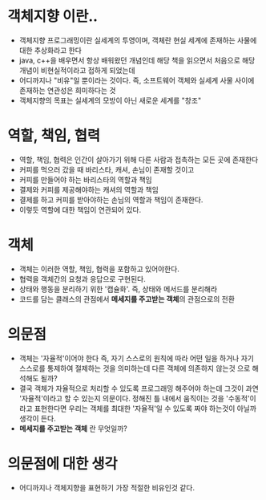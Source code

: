 # 객체지향 이란..
* 객체지향 프로그래밍이란 실세계의 투영이며, 객체란 현실 세계에 존재하는 사물에 대한 추상화라고 한다 
* java, c++을 배우면서 항상 배워왔던 개념인데 해당 책을 읽으면서 처음으로 해당 개념이 비현실적이라고 접하게 되었는데
* 어디까지나 "비유"일 뿐이라는 것이다. 즉, 소프트웨어 객체와 실세계 사물 사이에 존재하는 연관성은 희미하다는 것
* 객체지향의 목표는 실세계의 모방이 아닌 새로운 세계를 "창조"

# 역할, 책임, 협력
* 역할, 책임, 협력은 인간이 살아가기 위해 다른 사람과 접촉하는 모든 곳에 존재한다
* 커피를 먹으러 갔을 때 바리스타, 캐셔, 손님이 존재할 것이고
* 커피를 만들어야 하는 바리스타의 역할과 책임 
* 결제와 커피를 제공해야하는 캐셔의 역할과 책임
* 결제를 하고 커피를 받아야하는 손님의 역할과 책임이 존재한다.
* 이렇듯 역할에 대한 책임이 연관되어 있다.

# 객체
* 객체는 이러한 역할, 책임, 협력을 포함하고 있어야한다.
* 협력을 객체간의 요청과 응답으로 구현된다.
* 상태와 행동을 분리하기 위한 '캡슐화'. 즉, 상태와 메서드를 분리해라
* 코드를 담는 클래스의 관점에서 **메세지를 주고받는 객체**의 관점으로의 전환





# 의문점
* 객체는 '자율적'이어야 한다 즉, 자기 스스로의 원칙에 따라 어떤 일을 하거나 자기 스스로를 통제하여 절제하는 것을 의미하는데 다른 객체에 의존하지 않는것 으로 해석해도 될까? 
* 결국 객체가 자율적으로 처리할 수 있도록 프로그래밍 해주어야 하는데 그것이 과연 '자율적'이라고 할 수 있는지 의문이다. 정해진 틀 내에서 움직이는 것을 '수동적'이라고 표현한다면 우리는 객체를 최대한 '자율적'일 수 있도록 짜야 하는것이 아닐까 생각이 든다.
* **메세지를 주고받는 객체** 란 무엇일까?




# 의문점에 대한 생각
* 어디까지나 객체지향을 표현하기 가장 적절한 비유인것 같다. 
